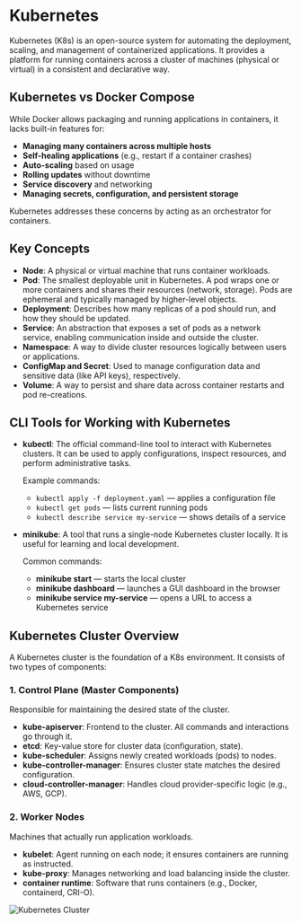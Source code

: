 # Kubernetes

Kubernetes (K8s) is an open-source system for automating the deployment, scaling, and management of containerized applications. It provides a platform for running containers across a cluster of machines (physical or virtual) in a consistent and declarative way.

## Kubernetes vs Docker Compose

While Docker allows packaging and running applications in containers, it lacks built-in features for:
* **Managing many containers across multiple hosts**
* **Self-healing applications** (e.g., restart if a container crashes)
* **Auto-scaling** based on usage
* **Rolling updates** without downtime
* **Service discovery** and networking
* **Managing secrets, configuration, and persistent storage**

Kubernetes addresses these concerns by acting as an orchestrator for containers.

## Key Concepts
* **Node**: A physical or virtual machine that runs container workloads.
* **Pod**: The smallest deployable unit in Kubernetes. A pod wraps one or more containers and shares their resources (network, storage). Pods are ephemeral and typically managed by higher-level objects.
* **Deployment**: Describes how many replicas of a pod should run, and how they should be updated.
* **Service**: An abstraction that exposes a set of pods as a network service, enabling communication inside and outside the cluster.
* **Namespace**: A way to divide cluster resources logically between users or applications.
* **ConfigMap and Secret**: Used to manage configuration data and sensitive data (like API keys), respectively.
* **Volume**: A way to persist and share data across container restarts and pod re-creations.

## CLI Tools for Working with Kubernetes
* **kubectl**: The official command-line tool to interact with Kubernetes clusters. It can be used to apply configurations, inspect resources, and perform administrative tasks. 
  
  Example commands:
  * `kubectl apply -f deployment.yaml` — applies a configuration file
  * `kubectl get pods` — lists current running pods
  * `kubectl describe service my-service` — shows details of a service

* **minikube**: A tool that runs a single-node Kubernetes cluster locally. It is useful for learning and local development.

  Common commands:
  * **minikube start** — starts the local cluster
  * **minikube dashboard** — launches a GUI dashboard in the browser
  * **minikube service my-service** — opens a URL to access a Kubernetes service

## Kubernetes Cluster Overview
A Kubernetes cluster is the foundation of a K8s environment. It consists of two types of components:

### 1. Control Plane (Master Components)

Responsible for maintaining the desired state of the cluster.

* **kube-apiserver**: Frontend to the cluster. All commands and interactions go through it.
* **etcd**: Key-value store for cluster data (configuration, state).
* **kube-scheduler**: Assigns newly created workloads (pods) to nodes.
* **kube-controller-manager**: Ensures cluster state matches the desired configuration.
* **cloud-controller-manager**: Handles cloud provider-specific logic (e.g., AWS, GCP).

### 2. Worker Nodes

Machines that actually run application workloads.

* **kubelet**: Agent running on each node; it ensures containers are running as instructed.
* **kube-proxy**: Manages networking and load balancing inside the cluster.
* **container runtime**: Software that runs containers (e.g., Docker, containerd, CRI-O).

![Kubernetes Cluster](./module_01_clusters.svg)